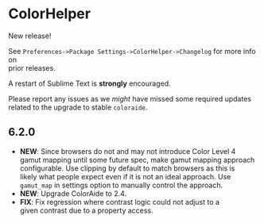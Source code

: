 # ColorHelper

New release!

See `Preferences->Package Settings->ColorHelper->Changelog` for more info on  
prior releases.

A restart of Sublime Text is **strongly** encouraged.

Please report any issues as we _might_ have missed some required updates  
related to the upgrade to stable `coloraide`.

## 6.2.0

- **NEW**: Since browsers do not and may not introduce Color Level 4  
  gamut mapping until some future spec, make gamut mapping approach  
  configurable. Use clipping by default to match browsers as this is  
  likely what people expect even if it is not an ideal approach. Use  
  `gamut_map` in settings option to manually control the approach.
- **NEW**: Upgrade ColorAide to 2.4.
- **FIX**: Fix regression where contrast logic could not adjust to a  
  given contrast due to a property access.
